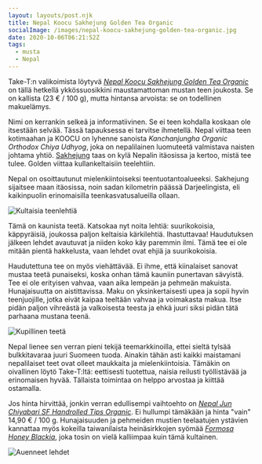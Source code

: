```yaml
---
layout: layouts/post.njk
title: Nepal Koocu Sakhejung Golden Tea Organic
socialImage: /images/nepal-koocu-sakhejung-golden-tea-organic.jpg
date: 2020-10-06T06:21:52Z
tags:
  - musta
  - Nepal
---
```

Take-T:n valikoimista löytyvä *[Nepal Koocu Sakhejung Golden Tea Organic](https://take-t.fi/products/nepal-koocu-sakhejung-golden-tea-organic)* on tällä hetkellä ykkössuosikkini maustamattoman mustan teen joukosta. Se on kallista (23 € / 100 g), mutta hintansa arvoista: se on todellinen makuelämys.

Nimi on kerrankin selkeä ja informatiivinen. Se ei teen kohdalla koskaan ole itsestään selvää. Tässä tapauksessa ei tarvitse ihmetellä. Nepal viittaa teen kotimaahan ja KOOCU on lyhenne sanoista *Kanchanjungha Organic Orthodox Chiya Udhyog*, joka on nepalilainen luomuteetä valmistava naisten johtama yhtiö. [Sakhejung](https://goo.gl/maps/74iZYc3pzXSXBxGg7) taas on kylä Nepalin itäosissa ja kertoo, mistä tee tulee. Golden viittaa kullankeltaisiin teelehtiin.

Nepal on osoittautunut mielenkiintoiseksi teentuotantoalueeksi. Sakhejung sijaitsee maan itäosissa, noin sadan kilometrin päässä Darjeelingista, eli kaikinpuolin erinomaisilla teenkasvatusalueilla ollaan.

![Kultaisia teenlehtiä](/images/nepal-koocu-sakhejung-golden-tea-organic.jpg)

Tämä on kaunista teetä. Katsokaa nyt noita lehtiä: suurikokoisia, käppyräisiä, joukossa paljon keltaisia kärkilehtiä. Ihastuttavaa! Haudutuksen jälkeen lehdet avautuvat ja niiden koko käy paremmin ilmi. Tämä tee ei ole mitään pientä hakkelusta, vaan lehdet ovat ehjiä ja suurikokoisia.

Haudutettuna tee on myös viehättävää. Ei ihme, että kiinalaiset sanovat mustaa teetä punaiseksi, koska onhan tämä kauniin punertavan sävyistä. Tee ei ole erityisen vahvaa, vaan aika lempeän ja pehmeän makuista. Hunajaisuutta on aistittavissa. Maku on yksinkertaisesti upea ja sopii hyvin teenjuojille, jotka eivät kaipaa teeltään vahvaa ja voimakasta makua. Itse pidän paljon vihreästä ja valkoisesta teesta ja ehkä juuri siksi pidän tätä parhaana mustana teenä.

![Kupillinen teetä](/images/nepal-koocu-sakhejung-golden-tea-organic-kuppi.jpg)

Nepal lienee sen verran pieni tekijä teemarkkinoilla, ettei sieltä tylsää bulkkitavaraa juuri Suomeen tuoda. Ainakin tähän asti kaikki maistamani nepalilaiset teet ovat olleet maukkaita ja mielenkiintoisia. Tämäkin on oivallinen löytö Take-T:ltä: eettisesti tuotettua, naisia reilusti työllistävää ja erinomaisen hyvää. Tällaista toimintaa on helppo arvostaa ja kiittää ostamalla.

Jos hinta hirvittää, jonkin verran edullisempi vaihtoehto on *[Nepal Jun Chiyabari SF Handrolled Tips Organic](https://take-t.fi/products/nepal-jun-chiyabari-sf-handrolled-tips-organic)*. Ei hullumpi tämäkään ja hinta "vain" 14,90 € / 100 g. Hunajaisuuden ja pehmeiden mustien teelaatujen ystävien kannattaa myös kokeilla taiwanilaista heinäsirkkojen syömää *[Formosa Honey Blackia](https://take-t.fi/products/formosa-honey-black)*, joka tosin on vielä kalliimpaa kuin tämä kultainen.

![Auenneet lehdet](/images/nepal-koocu-sakhejung-golden-tea-organic-lehdet.jpg)
